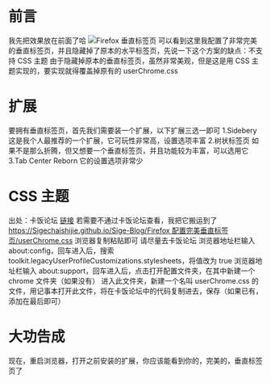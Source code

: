 # 前言
我先把效果放在前面了哈
![Firefox 垂直标签页](https://github.com/Sigechaishijie/Blog/assets/160098482/c36d169d-0328-4c0a-bdd7-bb61f69abaa6)
可以看到这里我配置了非常完美的垂直标签页，并且隐藏掉了原本的水平标签页，先说一下这个方案的缺点：不支持 CSS 主题
由于隐藏掉原本的垂直标签页，虽然非常美观，但是这是用 CSS 主题实现的，要实现就得覆盖掉原有的 userChrome.css
# 扩展
要拥有垂直标签页，首先我们需要装一个扩展，以下扩展三选一即可
1.Sidebery 这是我个人最推荐的一个扩展，它可玩性非常高，设置选项丰富
2.树状标签页 如果不是那么折腾，但又想要一个垂直标签页，并且功能较为丰富，可以选用它
3.Tab Center Reborn 它的设置选项非常少
# CSS 主题
出处：卡饭论坛 [链接](https://bbs.kafan.cn/thread-2266989-1-1.html)
若需要不通过卡饭论坛查看，我把它搬运到了[https://Sigechaishijie.github.io/Sige-Blog/Firefox 配置完美垂直标签页/userChrome.css](这是一个链接) 浏览器复制粘贴即可
请尽量去卡饭论坛
浏览器地址栏输入 about:config，回车进入后，搜索 toolkit.legacyUserProfileCustomizations.stylesheets，将值改为 true
浏览器地址栏输入 about:support，回车进入后，点击打开配置文件夹，在其中新建一个 chrome 文件夹（如果没有）
进入此文件夹，新建一个名叫 userChrome.css 的文件，用记事本打开此文件，将在卡饭论坛中的代码复制进去，保存（如果已有，添加在最后即可）
# 大功告成
现在，重启浏览器，打开之前安装的扩展，你应该能看到你的，完美的，垂直标签页了